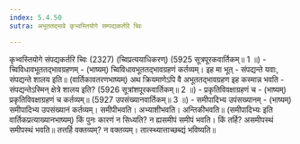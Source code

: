 ```yaml
---
index: 5.4.50
sutra: अभूततद्भावे कृभ्वस्तियोगे सम्पद्यकर्तरि च्विः

---
```

 कृभ्वस्तियोगे संपद्यकर्तरि च्विः (2327) (च्विप्रत्ययाधिकरण्) (5925 सूत्रपूरकवार्तिकम्॥ 1 ॥) - च्विविधावभूततद्भावग्रहणम् - (भाष्यम्) च्विविधावभूततद्भावग्रहणं कर्तव्यम्। इह मा भूत् - संपद्यन्ते यवाः, संपद्यन्ते शालय इति॥ (वार्तिकावतरणभाष्यम्) अथ क्रियमाणेऽपि वै अभूततद्भावग्रहण इह कस्मान्न भवति - संपद्यन्तेऽस्मिन् क्षेत्रे शालय इति? (5926 सूत्रांशपूरकवार्तिकम्॥ 2 ॥) - प्रकृतिविवक्षाग्रहणं च - (भाष्यम्) प्रकृतिविवक्षाग्रहणं च कर्तव्यम्॥ (5927 उपसंख्यानवार्तिकम्॥ 3 ॥) - समीपादिभ्य उपंसख्यानम् - (भाष्यम्) समीपादिभ्य उपसंख्यानं कर्तव्यम्। समीपीभवति। अभ्याशीभवति। अन्तिकीभवति॥ (समीपादिभ्यः इति वार्तिकप्रत्याख्यानभाष्यम्) किं पुनः कारणं न सिध्यति? न ह्यसमीपं समीपं भवति। किं तर्हि? असमीपस्थं समीपस्थं भवति॥ तत्तर्हि वक्तव्यम्? न वक्तव्यम्। तात्स्थ्यात्ताच्छब्द्यं भविष्यति॥ 